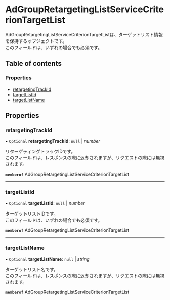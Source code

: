 # AdGroupRetargetingListServiceCriterionTargetList


<div lang=\"ja\">AdGroupRetargetingListServiceCriterionTargetListは、ターゲットリスト情報を保持するオブジェクトです。<br> このフィールドは、いずれの場合でも必須です。</div> 

## Table of contents

### Properties

- [retargetingTrackId](adgroupretargetinglistservicecriteriontargetlist.md#retargetingtrackid)
- [targetListId](adgroupretargetinglistservicecriteriontargetlist.md#targetlistid)
- [targetListName](adgroupretargetinglistservicecriteriontargetlist.md#targetlistname)

## Properties

### retargetingTrackId

• `Optional` **retargetingTrackId**: ``null`` \| *number*

<div lang=\"ja\">リターゲティングトラックIDです。<br> このフィールドは、レスポンスの際に返却されますが、リクエストの際には無視されます。</div> 

**`memberof`** AdGroupRetargetingListServiceCriterionTargetList

___

### targetListId

• `Optional` **targetListId**: ``null`` \| *number*

<div lang=\"ja\">ターゲットリストIDです。<br> このフィールドは、いずれの場合でも必須です。</div> 

**`memberof`** AdGroupRetargetingListServiceCriterionTargetList

___

### targetListName

• `Optional` **targetListName**: ``null`` \| *string*

<div lang=\"ja\">ターゲットリスト名です。<br> このフィールドは、レスポンスの際に返却されますが、リクエストの際には無視されます。</div> 

**`memberof`** AdGroupRetargetingListServiceCriterionTargetList
